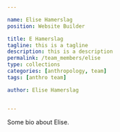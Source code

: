 ```yaml
---

name: Elise Hamerslag
position: Website Builder

title: E Hamerslag
tagline: this is a tagline
description: this is a description
permalink: /team_members/elise
type: collections
categories: [anthropology, team]
tags: [anthro team]

author: Elise Hamerslag


---
```


Some bio about Elise.
